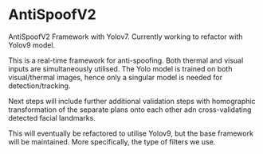 # AntiSpoofV2
 AntiSpoofV2 Framework with Yolov7. Currently working to refactor with Yolov9 model.

 This is a real-time framework for anti-spoofing. Both thermal and visual inputs are simultaneously utilised. The Yolo model is trained on both visual/thermal images, hence only a singular model is needed for detection/tracking.

 Next steps will include further additional validation steps with homographic transformation of the separate plans onto each other adn cross-validating detected facial landmarks.

 This will eventually be refactored to utilise Yolov9, but the base framework will be maintained. More specifically, the type of filters we use.